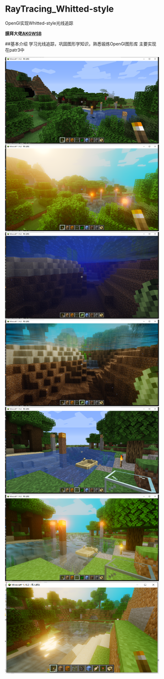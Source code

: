 # RayTracing_Whitted-style
OpenGl实现Whitted-style光线追踪

**膜拜大佬[AKGWSB](https://github.com/AKGWSB/Hello-Minecraft-Shaders)**



##基本介绍
学习光线追踪，巩固图形学知识，熟悉锻炼OpenGl图形库
主要实现在patr3中

![image](https://github.com/quan224/Minecraft_Hello_World/blob/main/image/1.png)
![image](https://github.com/quan224/Minecraft_Hello_World/blob/main/image/2.png)
![image](https://github.com/quan224/Minecraft_Hello_World/blob/main/image/5.png)
![image](https://github.com/quan224/Minecraft_Hello_World/blob/main/image/3.png)
![image](https://github.com/quan224/Minecraft_Hello_World/blob/main/image/4.png)
![image](https://github.com/quan224/Minecraft_Hello_World/blob/main/image/6.png)
![image](https://github.com/quan224/Minecraft_Hello_World/blob/main/image/7.png)
